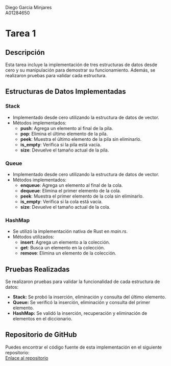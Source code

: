 Diego Garcia Minjares  
A01284650  

# Tarea 1

## Descripción
Esta tarea incluye la implementación de tres estructuras de datos desde cero y su manipulación para demostrar su funcionamiento. Además, se realizaron pruebas para validar cada estructura.

## Estructuras de Datos Implementadas

### **Stack**
- Implementado desde cero utilizando la estructura de datos de vector.
- Métodos implementados:
  - **push**: Agrega un elemento al final de la pila.
  - **pop**: Elimina el último elemento de la pila.
  - **peek**: Muestra el último elemento de la pila sin eliminarlo.
  - **is_empty**: Verifica si la pila está vacía.
  - **size**: Devuelve el tamaño actual de la pila.

### **Queue**
- Implementado desde cero utilizando la estructura de datos de vector.
- Métodos implementados:
  - **enqueue**: Agrega un elemento al final de la cola.
  - **dequeue**: Elimina el primer elemento de la cola.
  - **peek**: Muestra el primer elemento de la cola sin eliminarlo.
  - **is_empty**: Verifica si la cola está vacía.
  - **size**: Devuelve el tamaño actual de la cola.

### **HashMap**
- Se utilizó la implementación nativa de Rust en *main.rs*.
- Métodos utilizados:
  - **insert**: Agrega un elemento a la colección.
  - **get**: Busca un elemento en la colección.
  - **remove**: Elimina un elemento de la colección.

## Pruebas Realizadas
Se realizaron pruebas para validar la funcionalidad de cada estructura de datos:

- **Stack:** Se probó la inserción, eliminación y consulta del último elemento.
- **Queue:** Se verificó la inserción, eliminación y consulta del primer elemento.
- **HashMap:** Se validó la inserción, recuperación y eliminación de elementos en el diccionario.

## Repositorio de GitHub
Puedes encontrar el código fuente de esta implementación en el siguiente repositorio:  
[Enlace al repositorio](https://github.com/Minjares/Tarea1_Compiladores) 

